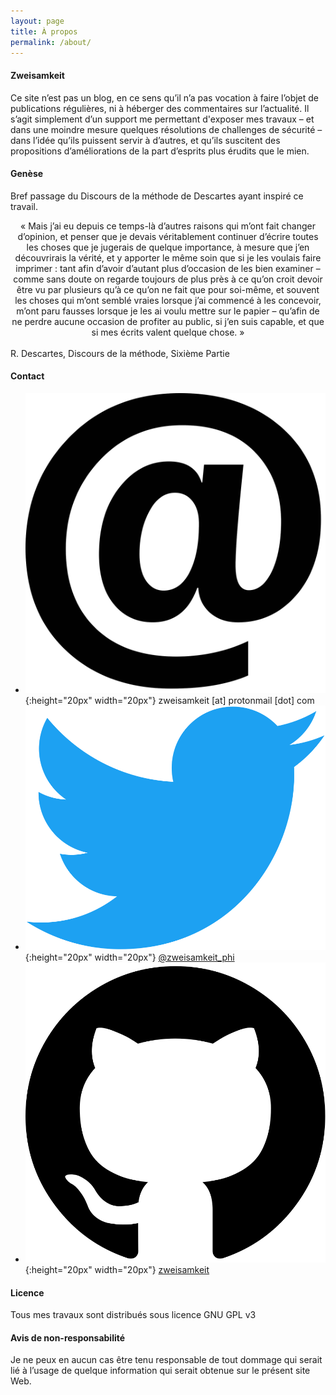 ```yaml
---
layout: page
title: À propos
permalink: /about/
---
```

#### Zweisamkeit

Ce site n’est pas un blog, en ce sens qu’il n’a pas vocation à faire l’objet de publications régulières, ni à héberger des commentaires sur l’actualité. Il s’agit simplement d’un support me permettant d'exposer mes travaux – et dans une moindre mesure quelques résolutions de challenges de sécurité – dans l’idée qu’ils puissent servir à d’autres, et qu’ils suscitent des propositions d’améliorations de la part d’esprits plus érudits que le mien.

#### Genèse

Bref passage du Discours de la méthode de Descartes ayant inspiré ce travail.

<div style="text-align:center;">
« Mais j’ai eu depuis ce temps-là d’autres raisons qui m’ont fait changer d’opinion, et penser que je devais véritablement continuer d’écrire toutes les choses que je jugerais de quelque importance, à mesure que j’en découvrirais la vérité, et y apporter le même soin que si je les voulais faire imprimer : tant afin d’avoir d’autant plus d’occasion de les bien examiner – comme sans doute on regarde toujours de plus près à ce qu’on croit devoir être vu par plusieurs qu’à ce qu’on ne fait que pour soi-même, et souvent les choses qui m’ont semblé vraies lorsque j’ai commencé à les concevoir, m’ont paru fausses lorsque je les ai voulu mettre sur le papier – qu’afin de ne perdre aucune occasion de profiter au public, si j’en suis capable, et que si mes écrits valent quelque chose. »
</div>
<br>
R. Descartes, Discours de la méthode, Sixième Partie

#### Contact

* ![](/img/email.png){:height="20px" width="20px"} zweisamkeit [at] protonmail [dot] com
* ![](/img/twitter.png){:height="20px" width="20px"} [@zweisamkeit_phi](https://twitter.com/Zweisamkeit_phi)
* ![](/img/github.svg){:height="20px" width="20px"} [zweisamkeit](https://github.com/Zweisamkeit)

#### Licence

Tous mes travaux sont distribués sous licence GNU GPL v3

#### Avis de non-responsabilité

Je ne peux en aucun cas être tenu responsable de tout dommage qui serait lié à l’usage de quelque information qui serait obtenue sur le présent site Web.
